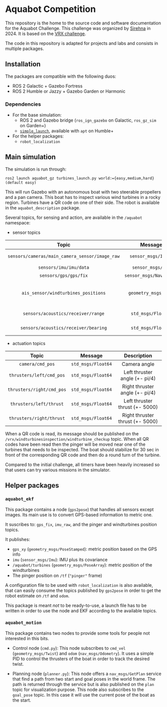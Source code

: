 # Aquabot Competition

This repository is the home to the source code and software documentation for the Aquabot Challenge. This challenge was organized by [Sirehna](https://www.sirehna.com) in 2024. It is based on the [VRX challenge](https://github.com/osrf/vrx).

The code in this repository is adapted for projects and labs and consists in multiple packages.

## Installation

The packages are compatible with the following duos:

- ROS 2 Galactic + Gazebo Fortress
- ROS 2 Humble or Jazzy + Gazebo Garden or Harmonic

### Dependencies

- For the base simulation:
  - ROS 2 and Gazebo bridge (`ros_ign_gazebo` on Galactic, `ros_gz_sim` on Garden+)
  - [`simple_launch`](https://github.com/oKermorgant/simple_launch), available with `apt` on Humble+
- For the helper packages:
  - `robot_localization`

## Main simulation

The simulation is run through:
```
ros2 launch aquabot_gz turbines_launch.py world:={easy,medium,hard} (default easy)
```

This will run Gazebo with an autonomous boat with two steerable propellers and a pan camera. This boat has to inspect various wind turbines in a rocky region. Turbines have a QR code on one of their side. The robot is available in the `aquabot_description` package.

Several topics, for sensing and action, are available in the `/aquabot` namespace:

- sensor topics

 Topic        |   Message     | Description
:--------------------------:|:--------------------:|:-:
`sensors/cameras/main_camera_sensor/image_raw` | `sensor_msgs/Image` | simulated image
`sensors/imu/imu/data` | `sensor_msgs/Imu` | Boat IMU
`sensors/gps/gps/fix` | `sensor_msgs/NavSatFix` | Boat GPS
`ais_sensor/windturbines_positions` | `geometry_msgs/Pose` | GPS (lat-long) coord of the turbines
`sensors/acoustics/receiver/range`| `std_msgs/Float64` | Range to pinger
`sensors/acoustics/receiver/bearing`| `std_msgs/Float64` | Bearing to pinger

- actuation topics

 Topic                    |   Message          | Description
:--------------------------:|:--------------------:|:-:
`camera/cmd_pos`          | `std_msgs/Float64` | Camera angle
`thrusters/left/cmd_pos`  | `std_msgs/Float64` | Left thruster angle (+- pi/4)
`thrusters/right/cmd_pos` | `std_msgs/Float64` | Right thruster angle (+- pi/4)
`thrusters/left/thrust`   | `std_msgs/Float64` | Left thruster thrust (+- 5000)
`thrusters/right/thrust`  | `std_msgs/Float64` | Right thruster thrust (+- 5000)


When a QR code is read, its message should be published on the `/vrx/windturbinesinspection/windturbine_checkup` topic. When all QR codes have been read then the pinger will be moved near one of the turbines that needs to be inspected. The boat should stabilize for 30 sec in front of the corresponding QR code and then do a round turn of the turbine.

Compared to the initial challenge, all timers have been heavily increased so that users can try various missions in the simulator.


## Helper packages

### `aquabot_ekf`

This package contains a node (`gps2pose`) that handles all sensors except images. Its main use is to convert GPS-based information to metric one.

It suscribes to: `gps_fix`, `imu_raw`, and the pinger and windturbines position topics.

It publishes:

- `gps_xy` (`geometry_msgs/PoseStamped`): metric position based on the GPS info
- `imu` (`sensor_msgs/Imu`): IMU plus its covariance
- `/aquabot/turbines` (`geometry_msgs/PoseArray`): metric position of the windturbines
- The pinger position on `/tf` (`"pinger"` frame)

A configuration file to be used with `robot_localization` is also available, that can easily consume the topics published by `gps2pose` in order to get the robot estimate on `/tf` and `odom`.

This package is meant *not* to be ready-to-use, a launch file has to be written in order to use the node and EKF according to the available topics.

### `aquabot_motion`

This package contains two nodes to provide some tools for people not interested in this bits.

- Control node (`cmd.py`): This node subscribes to `cmd_vel` (`geometry_msgs/Twist`) and `odom` (`nav_msgs/Odometry`). It uses a simple PID to control the thrusters of the boat in order to track the desired twist.

- Planning node (`planner.py`): This node offers a `nav_msgs/GetPlan` service that find a path from two start and goal poses in the world frame. The path is returned through the service but is also published on the `plan` topic for visualization purpose. This node also subscribes to the `goal_pose` topic. In this case it will use the current pose of the boat as the start.
